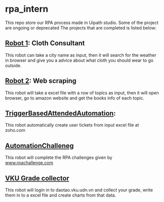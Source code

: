 # rpa_intern
This repo store our RPA process made in Uipath studio. Some of the project are ongoing or deprecated
The projects that are completed is listed below:
 ## [Robot 1](https://github.com/omeganoob/rpa_intern/tree/main/Robot1): Cloth Consultant
 This robot can take a city name as input, then it will search for the weather in browser and give you a advice about what cloth you should wear to go outside.
 ## [Robot 2](https://github.com/omeganoob/rpa_intern/tree/main/Robot2): Web scraping
 This robot will take a excel file with a row of topics as input, then it will open browser, go to amazon website and get the books info of each topic.
 ## [TriggerBasedAttendedAutomation](https://github.com/omeganoob/rpa_intern/tree/main/TriggerBasedAttendedAutomation):
 This robot automatically create user tickets from input excel file at zoho.com
 ## [AutomationChalleneg](https://github.com/omeganoob/rpa_intern/tree/main/AutomationChallenege%202)
 This robot will complete the RPA challenges given by www.rpachallenge.com
 ## [VKU Grade collector](https://github.com/omeganoob/rpa_intern/tree/main/VKUGradeCollector)
 This robot will login in to daotao.vku.udn.vn and collect your grade, write them in to a excel file and create charts from that data.
